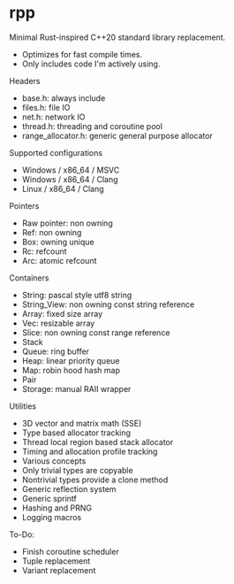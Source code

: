 # rpp

Minimal Rust-inspired C++20 standard library replacement.

- Optimizes for fast compile times.
- Only includes code I'm actively using.

Headers
- base.h: always include
- files.h: file IO
- net.h: network IO
- thread.h: threading and coroutine pool
- range_allocator.h: generic general purpose allocator

Supported configurations
- Windows / x86_64 / MSVC
- Windows / x86_64 / Clang
- Linux / x86_64 / Clang

Pointers
- Raw pointer: non owning
- Ref: non owning
- Box: owning unique
- Rc: refcount
- Arc: atomic refcount

Containers
- String: pascal style utf8 string
- String_View: non owning const string reference
- Array: fixed size array
- Vec: resizable array
- Slice: non owning const range reference
- Stack
- Queue: ring buffer
- Heap: linear priority queue
- Map: robin hood hash map
- Pair
- Storage: manual RAII wrapper

Utilities
- 3D vector and matrix math (SSE)
- Type based allocator tracking
- Thread local region based stack allocator
- Timing and allocation profile tracking
- Various concepts
- Only trivial types are copyable
- Nontrivial types provide a clone method
- Generic reflection system
- Generic sprintf
- Hashing and PRNG
- Logging macros

To-Do:
- Finish coroutine scheduler
- Tuple replacement
- Variant replacement 

